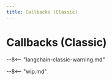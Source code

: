 ```yaml
---
title: Callbacks (Classic)
---
```


# Callbacks (Classic)

--8<-- "langchain-classic-warning.md"

<!-- Copied from https://python.langchain.com/api_reference/langchain/callbacks.html -->

--8<-- "wip.md"
<!-- ::: langchain_classic.callbacks -->

